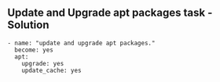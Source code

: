 ## Update and Upgrade apt packages task - Solution

```
- name: "update and upgrade apt packages."
  become: yes
  apt:
    upgrade: yes
    update_cache: yes
```
